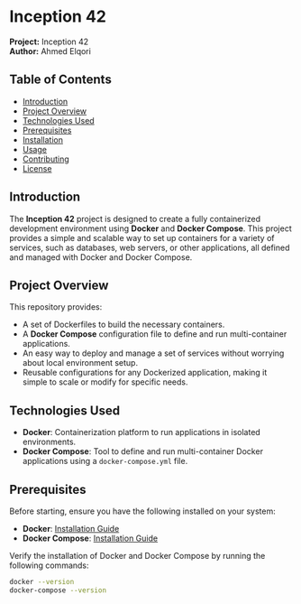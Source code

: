 # Inception 42

**Project:** Inception 42  
**Author:** Ahmed Elqori  

## Table of Contents

- [Introduction](#introduction)
- [Project Overview](#project-overview)
- [Technologies Used](#technologies-used)
- [Prerequisites](#prerequisites)
- [Installation](#installation)
- [Usage](#usage)
- [Contributing](#contributing)
- [License](#license)

## Introduction

The **Inception 42** project is designed to create a fully containerized development environment using **Docker** and **Docker Compose**. This project provides a simple and scalable way to set up containers for a variety of services, such as databases, web servers, or other applications, all defined and managed with Docker and Docker Compose.

## Project Overview

This repository provides:

- A set of Dockerfiles to build the necessary containers.
- A **Docker Compose** configuration file to define and run multi-container applications.
- An easy way to deploy and manage a set of services without worrying about local environment setup.
- Reusable configurations for any Dockerized application, making it simple to scale or modify for specific needs.

## Technologies Used

- **Docker**: Containerization platform to run applications in isolated environments.
- **Docker Compose**: Tool to define and run multi-container Docker applications using a `docker-compose.yml` file.

## Prerequisites

Before starting, ensure you have the following installed on your system:

- **Docker**: [Installation Guide](https://docs.docker.com/get-docker/)
- **Docker Compose**: [Installation Guide](https://docs.docker.com/compose/install/)

Verify the installation of Docker and Docker Compose by running the following commands:

```bash
docker --version
docker-compose --version
```

